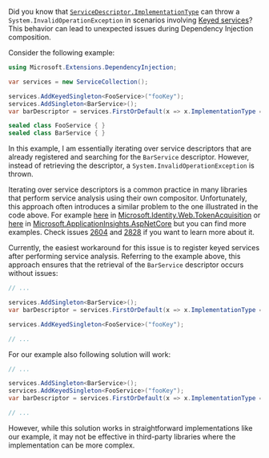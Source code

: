 Did you know that [`ServiceDescriptor.ImplementationType`](https://github.com/dotnet/runtime/blob/main/src/libraries/Microsoft.Extensions.DependencyInjection.Abstractions/src/ServiceDescriptor.cs#L158) can throw a `System.InvalidOperationException` in scenarios involving [Keyed services](https://learn.microsoft.com/en-us/aspnet/core/fundamentals/dependency-injection?view=aspnetcore-8.0#keyed-services)? This behavior can lead to unexpected issues during Dependency Injection composition.

Consider the following example:
```csharp
using Microsoft.Extensions.DependencyInjection;

var services = new ServiceCollection();

services.AddKeyedSingleton<FooService>("fooKey");
services.AddSingleton<BarService>();
var barDescriptor = services.FirstOrDefault(x => x.ImplementationType == typeof(BarService));

sealed class FooService { }
sealed class BarService { }
```

In this example, I am essentially iterating over service descriptors that are already registered and searching for the `BarService` descriptor. However, instead of retrieving the descriptor, a `System.InvalidOperationException` is thrown. 

Iterating over service descriptors is a common practice in many libraries that perform service analysis using their own compositor. Unfortunately, this approach often introduces a similar problem to the one illustrated in the code above. For example [here](https://github.com/AzureAD/microsoft-identity-web/blob/master/src/Microsoft.Identity.Web.TokenAcquisition/ServiceCollectionExtensions.cs#L47) in [Microsoft.Identity.Web.TokenAcquisition](https://www.nuget.org/packages/Microsoft.Identity.Web.TokenAcquisition) or [here](https://github.com/microsoft/ApplicationInsights-dotnet/blob/main/NETCORE/src/Shared/Extensions/ApplicationInsightsExtensions.cs#L297C13) in [Microsoft.ApplicationInsights.AspNetCore](https://www.nuget.org/packages/Microsoft.ApplicationInsights.AspNetCore) but you can find more examples. Check issues [2604](https://github.com/AzureAD/microsoft-identity-web/issues/2604) and [2828](https://github.com/microsoft/ApplicationInsights-dotnet/issues/2828) if you want to learn more about it.

Currently, the easiest workaround for this issue is to register keyed services after performing service analysis. Referring to the example above, this approach ensures that the retrieval of the `BarService` descriptor occurs without issues:

```csharp
// ...

services.AddSingleton<BarService>();
var barDescriptor = services.FirstOrDefault(x => x.ImplementationType == typeof(BarService));

services.AddKeyedSingleton<FooService>("fooKey");

// ...
```

For our example also following solution will work:
```csharp
// ...

services.AddSingleton<BarService>();
services.AddKeyedSingleton<FooService>("fooKey");
var barDescriptor = services.FirstOrDefault(x => x.ImplementationType == typeof(BarService));

// ...
```
However, while this solution works in straightforward implementations like our example, it may not be effective in third-party libraries where the implementation can be more complex.